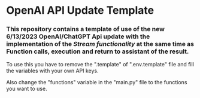 # OpenAI API Update Template

### This repository contains a template of use of the new 6/13/2023 OpenAI/ChatGPT Api update with the implementation of the *Stream functionality* at the same time as Function calls, execution and return to assistant of the result.

To use this you have to remove the ".template" of ".env.template" file and fill the variables with your own API keys.

Also change the "functions" variable in the "main.py" file to the functions you want to use.